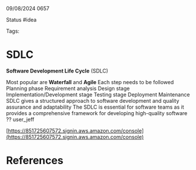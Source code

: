 09/08/2024 0657

Status #idea

Tags:

# SDLC

**Software Development Life Cycle** (SDLC)

Most popular are **Waterfall** and **Agile**
Each step needs to be followed
Planning phase
Requirement analysis
Design stage
Implementation/Development stage
Testing stage
Deployment
Maintenance
SDLC gives a structured approach to software development and quality assurance and adaptability
The SDLC is essential for software teams as it provides a comprehensive framework for developing high-quality software
??
user_jeff

[https://851725607572.signin.aws.amazon.com/console](https://851725607572.signin.aws.amazon.com/console)


# References
